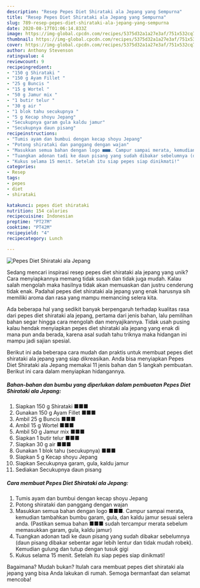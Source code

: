 ```yaml
---
description: "Resep Pepes Diet Shirataki ala Jepang yang Sempurna"
title: "Resep Pepes Diet Shirataki ala Jepang yang Sempurna"
slug: 789-resep-pepes-diet-shirataki-ala-jepang-yang-sempurna
date: 2020-08-17T01:06:14.833Z
image: https://img-global.cpcdn.com/recipes/5375d32a1a27e3af/751x532cq70/pepes-diet-shirataki-ala-jepang-foto-resep-utama.jpg
thumbnail: https://img-global.cpcdn.com/recipes/5375d32a1a27e3af/751x532cq70/pepes-diet-shirataki-ala-jepang-foto-resep-utama.jpg
cover: https://img-global.cpcdn.com/recipes/5375d32a1a27e3af/751x532cq70/pepes-diet-shirataki-ala-jepang-foto-resep-utama.jpg
author: Anthony Stevenson
ratingvalue: 4
reviewcount: 9
recipeingredient:
- "150 g Shirataki "
- "150 g Ayam Fillet "
- "25 g Buncis "
- "15 g Wortel "
- "50 g Jamur mix "
- "1 butir telur "
- "30 g air "
- "1 blok tahu secukupnya "
- "5 g Kecap shoyu Jepang"
- "Secukupnya garam gula kaldu jamur"
- "Secukupnya daun pisang"
recipeinstructions:
- "Tumis ayam dan bumbui dengan kecap shoyu Jepang"
- "Potong shirataki dan panggang dengan wajan"
- "Masukkan semua bahan dengan logo ■■■. Campur sampai merata, kemudian tambahkan bumbu garam, gula, dan kaldu jamur sesuai selera anda. (Pastikan semua bahan ■■■ sudah tercampur merata sebelum memasukkan garam, gula, kaldu jamur)"
- "Tuangkan adonan tadi ke daun pisang yang sudah dibakar sebelumnya (daun pisang dibakar sebentar agar lebih lentur dan tidak mudah robek). Kemudian gulung dan tutup dengan tusuk gigi"
- "Kukus selama 15 menit. Setelah itu siap pepes siap dinikmati!"
categories:
- Resep
tags:
- pepes
- diet
- shirataki

katakunci: pepes diet shirataki 
nutrition: 154 calories
recipecuisine: Indonesian
preptime: "PT27M"
cooktime: "PT42M"
recipeyield: "4"
recipecategory: Lunch

---
```



![Pepes Diet Shirataki ala Jepang](https://img-global.cpcdn.com/recipes/5375d32a1a27e3af/751x532cq70/pepes-diet-shirataki-ala-jepang-foto-resep-utama.jpg)

Sedang mencari inspirasi resep pepes diet shirataki ala jepang yang unik? Cara menyiapkannya memang tidak susah dan tidak juga mudah. Kalau salah mengolah maka hasilnya tidak akan memuaskan dan justru cenderung tidak enak. Padahal pepes diet shirataki ala jepang yang enak harusnya sih memiliki aroma dan rasa yang mampu memancing selera kita.



Ada beberapa hal yang sedikit banyak berpengaruh terhadap kualitas rasa dari pepes diet shirataki ala jepang, pertama dari jenis bahan, lalu pemilihan bahan segar hingga cara mengolah dan menyajikannya. Tidak usah pusing kalau hendak menyiapkan pepes diet shirataki ala jepang yang enak di mana pun anda berada, karena asal sudah tahu triknya maka hidangan ini mampu jadi sajian spesial.


Berikut ini ada beberapa cara mudah dan praktis untuk membuat pepes diet shirataki ala jepang yang siap dikreasikan. Anda bisa menyiapkan Pepes Diet Shirataki ala Jepang memakai 11 jenis bahan dan 5 langkah pembuatan. Berikut ini cara dalam menyiapkan hidangannya.

<!--inarticleads1-->

##### Bahan-bahan dan bumbu yang diperlukan dalam pembuatan Pepes Diet Shirataki ala Jepang:

1. Siapkan 150 g Shirataki ■■■
1. Gunakan 150 g Ayam Fillet ■■■
1. Ambil 25 g Buncis ■■■
1. Ambil 15 g Wortel ■■■
1. Ambil 50 g Jamur mix ■■■
1. Siapkan 1 butir telur ■■■
1. Siapkan 30 g air ■■■
1. Gunakan 1 blok tahu (secukupnya) ■■■
1. Siapkan 5 g Kecap shoyu Jepang
1. Siapkan Secukupnya garam, gula, kaldu jamur
1. Sediakan Secukupnya daun pisang




<!--inarticleads2-->

##### Cara membuat Pepes Diet Shirataki ala Jepang:

1. Tumis ayam dan bumbui dengan kecap shoyu Jepang
1. Potong shirataki dan panggang dengan wajan
1. Masukkan semua bahan dengan logo ■■■. Campur sampai merata, kemudian tambahkan bumbu garam, gula, dan kaldu jamur sesuai selera anda. (Pastikan semua bahan ■■■ sudah tercampur merata sebelum memasukkan garam, gula, kaldu jamur)
1. Tuangkan adonan tadi ke daun pisang yang sudah dibakar sebelumnya (daun pisang dibakar sebentar agar lebih lentur dan tidak mudah robek). Kemudian gulung dan tutup dengan tusuk gigi
1. Kukus selama 15 menit. Setelah itu siap pepes siap dinikmati!




Bagaimana? Mudah bukan? Itulah cara membuat pepes diet shirataki ala jepang yang bisa Anda lakukan di rumah. Semoga bermanfaat dan selamat mencoba!
